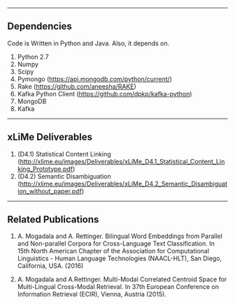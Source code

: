 
-------------------------
Dependencies
-------------------------
Code is Written in Python and Java. Also, it depends on.

1. Python 2.7
2. Numpy
3. Scipy
4. Pymongo  (https://api.mongodb.com/python/current/)
5. Rake (https://github.com/aneesha/RAKE)
6. Kafka Python Client (https://github.com/dpkp/kafka-python)
7. MongoDB
8. Kafka


-------------------------
xLiMe Deliverables
-------------------------

1. (D4.1) Statistical Content Linking (http://xlime.eu/images/Deliverables/xLiMe_D4.1_Statistical_Content_Linking_Prototype.pdf)
2. (D4.2) Semantic Disambiguation (http://xlime.eu/images/Deliverables/xLiMe_D4.2_Semantic_Disambiguation_without_paper.pdf)


--------------------------
Related Publications
---------------------------

1. A. Mogadala and A. Rettinger. Bilingual Word Embeddings from Parallel and Non-parallel Corpora for Cross-Language Text Classification. In 15th North American Chapter of the Association for Computational Linguistics - Human Language Technologies (NAACL-HLT), San Diego, California, USA. (2016)

2. A. Mogadala and  A.Rettinger. Multi-Modal Correlated Centroid Space for Multi-Lingual Cross-Modal Retrieval. In 37th European Conference on Information Retrieval (ECIR), Vienna, Austria (2015).
